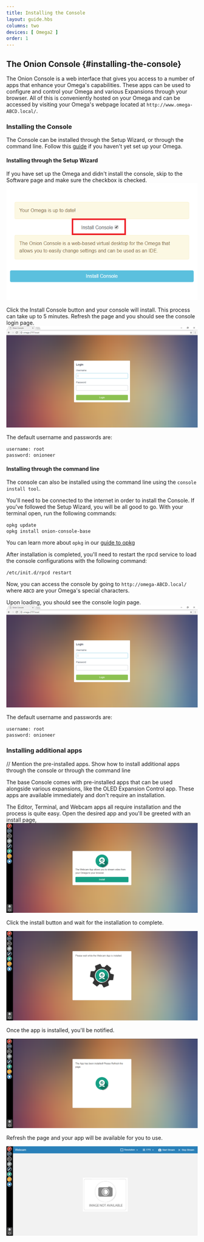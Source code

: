 ```yaml
---
title: Installing the Console
layout: guide.hbs
columns: two
devices: [ Omega2 ]
order: 1
---
```



## The Onion Console {#installing-the-console}

<!-- // Brief overview on what the console is and what it's used for. Highlight apps that can be made and that we are making etc. -->
The Onion Console is a web interface that gives you access to a number of apps that enhance your Omega's capabilities. These apps can be used to configure and control your Omega and various Expansions through your browser. All of this is conveniently hosted on your Omega and can be accessed by visiting your Omega's webpage located at `http://www.omega-ABCD.local/`.


<!-- // mention that it's hosted on the omega -->

### Installing the Console

<!-- // Show how to install the console through the setup-wizard, or through the command line -->
The Console can be installed through the Setup Wizard, or through the command line.
Follow this [guide](#first-time-setup) if you haven't yet set up your Omega.

#### Installing through the Setup Wizard

If you have set up the Omega and didn't install the console, skip to the Software page and make sure the checkbox is checked.
![checkbox](../img/installing-console-setup-wizard.png)

Click the Install Console button and your console will install. This process can take up to 5 minutes.
Refresh the page and you should see the console login page.
![login-page](../img/installing-console-login.png)

The default username and passwords are:

```
username: root
password: onioneer
```

#### Installing through the command line

The console can also be installed using the command line using the `console install tool`.
<!-- For information on how to access the Omega's command line, follow this [guide](../Using-the-Command-Line/connecting.md) -->

<!-- // note this won't be available till 3rd batch... -->

You'll need to be connected to the internet in order to install the Console. If you've followed the Setup Wizard, you will be all good to go.
With your terminal open, run the following commands:

```
opkg update
opkg install onion-console-base
```


You can learn more about `opkg` in our [guide to opkg](#using-opkg)

After installation is completed, you'll need to restart the rpcd service to load the console configurations with the following command:

```
/etc/init.d/rpcd restart
```

Now, you can access the console by going to `http://omega-ABCD.local/` where `ABCD` are your Omega's special characters.

Upon loading, you should see the console login page.
![login-page](../img/installing-console-login.png)

The default username and passwords are:

```
username: root
password: onioneer
```

### Installing additional apps

// Mention the pre-installed apps. Show how to install additional apps through the console or through the command line

The base Console comes with pre-installed apps that can be used alongside various expansions, like the OLED Expansion Control app.
These apps are available immediately and don't require an installation.

The Editor, Terminal, and Webcam apps all require installation and the process is quite easy. Open the desired app and you'll be greeted with an install page,
![install-page](../img/installing-the-console-install-page.png)

Click the install button and wait for the installation to complete.

![installing-app](../img/installing-the-console-installing.png)

Once the app is installed, you'll be notified.

![installed-app](../img/installing-the-console-installed.png)

Refresh the page and your app will be available for you to use.

![app-ready](../img/installing-the-console-app-ready.png)
